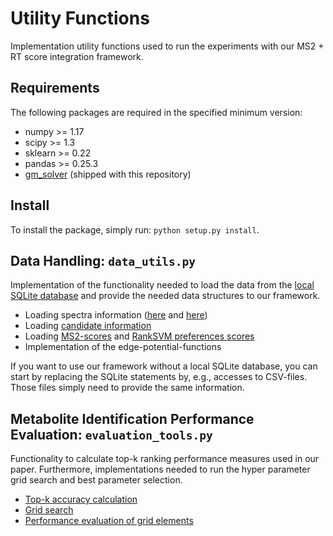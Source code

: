 # Utility Functions 

Implementation utility functions used to run the experiments with our MS2 + RT score integration
framework.

## Requirements

The following packages are required in the specified minimum version:

* numpy >= 1.17
* scipy >= 1.3
* sklearn >= 0.22
* pandas >= 0.25.3
* [gm_solver](src/gm_solver) (shipped with this repository)


## Install

To install the package, simply run: ```python setup.py install```.

## Data Handling: ```data_utils.py```

Implementation of the functionality needed to load the data from the [local SQLite
database](data) and provide the needed data structures to our framework.  

- Loading spectra information ([here](msmsrt_scorer/data_utils.py#L179) and [here](msmsrt_scorer/data_utils.py#281))
- Loading [candidate information](msmsrt_scorer/data_utils.py#L217) 
- Loading [MS2-scores](msmsrt_scorer/data_utils.py#L217) and [RankSVM preferences scores](msmsrt_scorer/data_utils.py#L202)
- Implementation of the edge-potential-functions
 
If you want to use our framework without a local SQLite database, you can 
start by replacing the SQLite statements by, e.g., accesses to CSV-files. Those
files simply need to provide the same information. 

## Metabolite Identification Performance Evaluation: ```evaluation_tools.py```

Functionality to calculate top-k ranking performance measures used in our paper. Furthermore, 
implementations needed to run the hyper parameter grid search and best parameter selection.

- [Top-k accuracy calculation](msmsrt_scorer/evaluation_tools.py#L270)
- [Grid search](msmsrt_scorer/evaluation_tools.py#L39)
- [Performance evaluation of grid elements](msmsrt_scorer/evaluation_tools.py#L167)